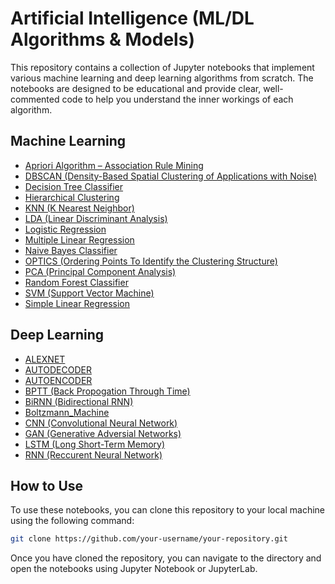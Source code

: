 # Artificial Intelligence (ML/DL Algorithms & Models)

This repository contains a collection of Jupyter notebooks that implement various machine learning and deep learning algorithms from scratch. The notebooks are designed to be educational and provide clear, well-commented code to help you understand the inner workings of each algorithm.

## Machine Learning

- [Apriori Algorithm – Association Rule Mining](./Machine%20Learning/Apriori%20Algorithm%20%E2%80%93%20Association%20Rule%20Mining.ipynb)
- [DBSCAN (Density-Based Spatial Clustering of Applications with Noise)](./Machine%20Learning/DBSCAN%20(Density-Based%20Spatial%20Clustering%20of%20Applications%20with%20Noise).ipynb)
- [Decision Tree Classifier](./Machine%20Learning/Decision%20Tree%20Classifier.ipynb)
- [Hierarchical Clustering](./Machine%20Learning/Hierarchical%20Clustering.ipynb)
- [KNN (K Nearest Neighbor)](./Machine%20Learning/KNN%20(K%20Nearest%20Neighbor).ipynb)
- [LDA (Linear Discriminant Analysis)](./Machine%20Learning/LDA%20(Linear%20Discriminant%20Analysis).ipynb)
- [Logistic Regression](./Machine%20Learning/Logistic%20Regression.ipynb)
- [Multiple Linear Regression](./Machine%20Learning/Multiple%20Linear%20Regression.ipynb)
- [Naive Bayes Classifier](./Machine%20Learning/Naive%20Bayes%20Classifier.ipynb)
- [OPTICS (Ordering Points To Identify the Clustering Structure)](./Machine%20Learning/OPTICS%20(Ordering%20Points%20To%20Identify%20the%20Clustering%20Structure).ipynb)
- [PCA (Principal Component Analysis)](./Machine%20Learning/PCA%20(Principal%20Component%20Analysis).ipynb)
- [Random Forest Classifier](./Machine%20Learning/Random%20Forest%20Classifier.ipynb)
- [SVM (Support Vector Machine)](./Machine%20Learning/SVM%20(Support%20Vector%20Machine).ipynb)
- [Simple Linear Regression](./Machine%20Learning/Simple%20Linear%20Regression.ipynb)

## Deep Learning

- [ALEXNET](./Deep%20Learning/ALEXNET.ipynb)
- [AUTODECODER](./Deep%20Learning/AUTODECODER.ipynb)
- [AUTOENCODER](./Deep%20Learning/AUTOENCODER.ipynb)
- [BPTT (Back Propogation Through Time)](./Deep%20Learning/BPTT%20(Back%20Propogation%20Through%20Time).ipynb)
- [BiRNN (Bidirectional RNN)](./Deep%20Learning/BiRNN%20(Bidirectional%20RNN).ipynb)
- [Boltzmann_Machine](./Deep%20Learning/Boltzmann_Machine.ipynb)
- [CNN (Convolutional Neural Network)](./Deep%20Learning/CNN%20(Convolutional%20Neural%20Network).ipynb)
- [GAN (Generative Adversial Networks)](./Deep%20Learning/GAN%20(Generative%20Adversial%20Networks).ipynb)
- [LSTM (Long Short-Term Memory)](./Deep%20Learning/LSTM%20(Long%20Short-Term%20Memory).ipynb)
- [RNN (Reccurent Neural Network)](./Deep%20Learning/RNN%20(Reccurent%20Neural%20Network).ipynb)

## How to Use

To use these notebooks, you can clone this repository to your local machine using the following command:

```bash
git clone https://github.com/your-username/your-repository.git
```

Once you have cloned the repository, you can navigate to the directory and open the notebooks using Jupyter Notebook or JupyterLab.
